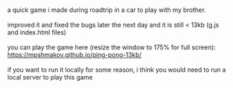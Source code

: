 \
a quick game i made during roadtrip in a car to play with my brother.\
\
improved it and fixed the bugs later the next day and it is still < 13kb (g.js and index.html files)\
\
you can play the game here (resize the window to 175% for full screen): https://mpshmakov.github.io/ping-pong-13kb/ \
\
if you want to run it locally for some reason, i think you would need to run a local server to play this game

